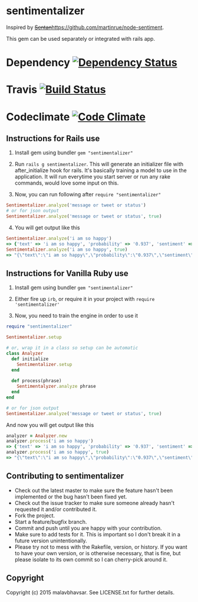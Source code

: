 # sentimentalizer

Inspired by ~~[Sentan](https://github.com/martinrue/Sentan)~~https://github.com/martinrue/node-sentiment.

This gem can be used separately or integrated with rails app.

# Dependency [![Dependency Status](https://gemnasium.com/malavbhavsar/sentimentalizer.png)](https://gemnasium.com/malavbhavsar/sentimentalizer)

# Travis [![Build Status](https://secure.travis-ci.org/malavbhavsar/sentimentalizer.png?branch=master)](https://travis-ci.org/malavbhavsar/sentimentalizer)

# Codeclimate [![Code Climate](https://codeclimate.com/github/malavbhavsar/sentimentalizer.png)](https://codeclimate.com/github/malavbhavsar/sentimentalizer)

## Instructions for Rails use

1. Install gem using bundler `gem "sentimentalizer"`

2. Run `rails g sentimentalizer`. This will generate an initializer file with after_initialize hook for rails. It's basically training a model to use in the application. It will run everytime you start server or run any rake commands, would love some input on this.

3. Now, you can run following after ```require "sentimentalizer"``` 
```ruby
Sentimentalizer.analyze('message or tweet or status')
# or for json output
Sentimentalizer.analyze('message or tweet or status', true)
```

4. You will get output like this 
```ruby
Sentimentalizer.analyze('i am so happy')
=> {'text' => 'i am so happy', 'probability' => '0.937', 'sentiment' => ':)' }
Sentimentalizer.analyze('i am so happy', true)
=> "{\"text\":\"i am so happy\",\"probability\":\"0.937\",\"sentiment\":\":)\"}"
```

## Instructions for Vanilla Ruby use

1. Install gem using bundler `gem "sentimentalizer"`

2. Either fire up `irb`, or require it in your project with `require 'sentimentalizer'`

3. Now, you need to train the engine in order to use it

```ruby
require "sentimentalizer"

Sentimentalizer.setup

# or, wrap it in a class so setup can be automatic
class Analyzer
  def initialize
    Sentimentalizer.setup
  end
  
  def process(phrase)
    Sentimentalyzer.analyze phrase
  end
end

# or for json output
Sentimentalizer.analyze('message or tweet or status', true)
```

And now you will get output like this 
```ruby
analyzer = Analyzer.new
analyzer.process('i am so happy')
=> {'text' => 'i am so happy', 'probability' => '0.937', 'sentiment' => ':)' }
analyzer.process('i am so happy', true)
=> "{\"text\":\"i am so happy\",\"probability\":\"0.937\",\"sentiment\":\":)\"}"
```

## Contributing to sentimentalizer
 
* Check out the latest master to make sure the feature hasn't been implemented or the bug hasn't been fixed yet.
* Check out the issue tracker to make sure someone already hasn't requested it and/or contributed it.
* Fork the project.
* Start a feature/bugfix branch.
* Commit and push until you are happy with your contribution.
* Make sure to add tests for it. This is important so I don't break it in a future version unintentionally.
* Please try not to mess with the Rakefile, version, or history. If you want to have your own version, or is otherwise necessary, that is fine, but please isolate to its own commit so I can cherry-pick around it.

## Copyright

Copyright (c) 2015 malavbhavsar. See LICENSE.txt for
further details.

